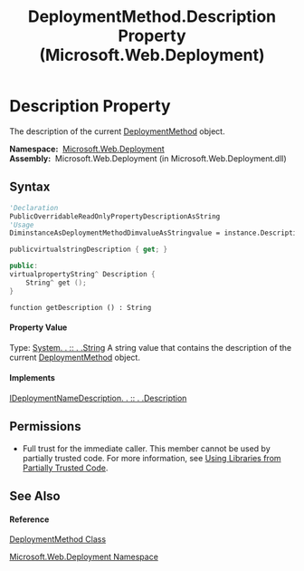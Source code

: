 ﻿---
title: DeploymentMethod.Description Property  (Microsoft.Web.Deployment)
TOCTitle: Description Property
ms:assetid: P:Microsoft.Web.Deployment.DeploymentMethod.Description
ms:mtpsurl: https://msdn.microsoft.com/en-us/library/microsoft.web.deployment.deploymentmethod.description(v=VS.90)
ms:contentKeyID: 20208833
ms.date: 05/02/2012
mtps_version: v=VS.90
f1_keywords:
- Microsoft.Web.Deployment.DeploymentMethod.Description
- Microsoft.Web.Deployment.DeploymentMethod.get_Description
dev_langs:
- CSharp
- JScript
- VB
- c++
api_location:
- Microsoft.Web.Deployment.dll
api_name:
- Microsoft.Web.Deployment.DeploymentMethod.Description
- Microsoft.Web.Deployment.DeploymentMethod.get_Description
api_type:
- Managed
topic_type:
- apiref
- kbSyntax
product_family_name: VS
ROBOTS: INDEX,FOLLOW
---

# Description Property

The description of the current [DeploymentMethod](deploymentmethod-class-microsoft-web-deployment.md) object.

**Namespace:**  [Microsoft.Web.Deployment](microsoft-web-deployment-namespace.md)  
**Assembly:**  Microsoft.Web.Deployment (in Microsoft.Web.Deployment.dll)

## Syntax

``` vb
'Declaration
PublicOverridableReadOnlyPropertyDescriptionAsString
'Usage
DiminstanceAsDeploymentMethodDimvalueAsStringvalue = instance.Description
```

``` csharp
publicvirtualstringDescription { get; }
```

``` c++
public:
virtualpropertyString^ Description {
    String^ get ();
}
```

``` jscript
function getDescription () : String
```

#### Property Value

Type: [System. . :: . .String](https://msdn.microsoft.com/en-us/library/s1wwdcbf\(v=vs.90\))  
A string value that contains the description of the current [DeploymentMethod](deploymentmethod-class-microsoft-web-deployment.md) object.  

#### Implements

[IDeploymentNameDescription. . :: . .Description](ideploymentnamedescription-description-property-microsoft-web-deployment.md)  

## Permissions

  - Full trust for the immediate caller. This member cannot be used by partially trusted code. For more information, see [Using Libraries from Partially Trusted Code](https://msdn.microsoft.com/en-us/library/8skskf63\(v=vs.90\)).

## See Also

#### Reference

[DeploymentMethod Class](deploymentmethod-class-microsoft-web-deployment.md)

[Microsoft.Web.Deployment Namespace](microsoft-web-deployment-namespace.md)


